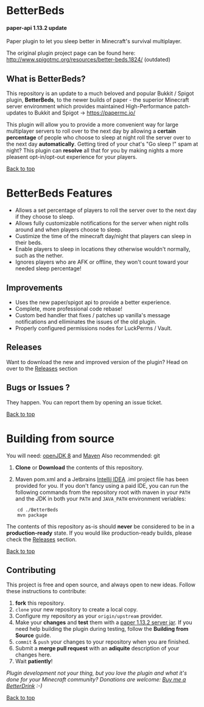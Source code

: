 BetterBeds
==========
#### paper-api 1.13.2 update

Paper plugin to let you sleep better in Minecraft's survival multiplayer.

The original plugin project page can be found here:
http://www.spigotmc.org/resources/better-beds.1824/ (outdated)

## What is BetterBeds?
This repository is an update to a much beloved and popular Bukkit / Spigot plugin, __BetterBeds__, to the newer builds of paper - the superior Minecraft server environment which provides maintained High-Performance patch-updates to Bukkit and Spigot -> https://papermc.io/

This plugin will allow you to provide a more convenient way for large multiplayer servers to roll over to the next day by allowing a __certain percentage__ of people who choose to sleep at night roll the server over to the next day __automatically__.  Getting tired of your chat's "Go sleep !" spam at night? This plugin can __resolve__ all that for you by making nights a more pleasent opt-in/opt-out experience for your players.

[Back to top](#top)

# BetterBeds Features
- Allows a set percentage of players to roll the server over to the next day if they choose to sleep.
- Allows fully customizable notifications for the server when night rolls around and when players choose to sleep.
- Custimize the time of the minecraft day/night that players can sleep in their beds.
- Enable players to sleep in locations they otherwise wouldn't normally, such as the nether.
- Ignores players who are AFK or offline, they won't count toward your needed sleep percentage!

## Improvements
- Uses the new paper/spigot api to provide a better experience.
- Complete, more professional code rebase!
- Custom bed handler that fixes / patches up vanilla's message notifications and elliminates the issues of the old plugin.
- Properly configured permissions nodes for LuckPerms / Vault.

## Releases

Want to download the new and improved version of the plugin?  Head on over to the [Releases](https://github.com/loopyd/BetterBeds/releases) section

## Bugs or Issues ?

They happen.  You can report them by opening an issue ticket.

[Back to top](#top)

# Building from source

You will need:  [openJDK 8](https://adoptopenjdk.net/) and [Maven](https://maven.apache.org/)
Also recommended:  git 

1. **Clone** or **Download** the contents of this repository.

2. Maven pom.xml and a Jetbrains [Intellij IDEA](https://www.jetbrains.com/idea/) .iml project file has been provided for you.  If you don't fancy using a paid IDE, you can run the following commands from the repository root with maven in your ``PATH`` and the JDK in both your ``PATH`` and ``JAVA_PATH`` environment veriables:

```
    cd ./BetterBeds
    mvn package
```

The contents of this repository as-is should __never__ be considered to be in a **production-ready** state.  If you would like production-ready builds, please check the [Releases](https://github.com/loopyd/BetterBeds/releases) section.

[Back to top](#top)

## Contributing

This project is free and open source, and always open to new ideas.  Follow these instructions to contribute:

1.  **fork** this repository.
2.  ``clone`` your new repository to create a local copy.
3.  Configure my repository as your ``origin/upstream`` provider.
4.  Make your **changes** and **test** them with a [paper 1.13.2 server jar](https://papermc.io/downloads#Paper-1.13).  If you need help building the plugin during testing, follow the **Building from Source** guide.
5.  ``commit`` & ``push`` your changes to your repository when you are finished.
5.  Submit a **merge pull request** with an **adiquite** description of your changes here.
6.  Wait __patiently__!

*Plugin development not your thing, but you love the plugin and what it's done for your Minecraft community?  Donations are welcome: 
[Buy me a BetterDrink](https://www.paypal.com/paypalme2/snowflowerwolf) :-)*

[Back to top](#top)
